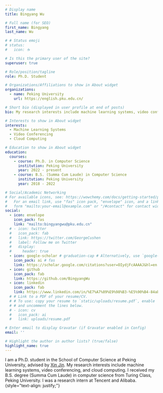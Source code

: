 ```yaml
---
# Display name
title: Bingyang Wu

# Full name (for SEO)
first_name: Bingyang
last_name: Wu

# # Status emoji
# status:
#   icon: ☕️

# Is this the primary user of the site?
superuser: true

# Role/position/tagline
role: Ph.D. Student

# Organizations/Affiliations to show in About widget
organizations:
  - name: Peking University
    url: https://english.pku.edu.cn/

# Short bio (displayed in user profile at end of posts)
bio: My research interests include machine learning systems, video conferencing and cloud computing.

# Interests to show in About widget
interests:
  - Machine Learning Systems
  - Video Conferencing
  - Cloud Computing

# Education to show in About widget
education:
  courses:
    - course: Ph.D. in Computer Science
      institution: Peking University
      year: 2022 - present
    - course: B.S. (Summa Cum Laude) in Computer Science
      institution: Peking University
      year: 2018 - 2022

# Social/Academic Networking
# For available icons, see: https://wowchemy.com/docs/getting-started/page-builder/#icons
#   For an email link, use "fas" icon pack, "envelope" icon, and a link in the
#   form "mailto:your-email@example.com" or "/#contact" for contact widget.
social:
  - icon: envelope
    icon_pack: fas
    link: "mailto:bingyangwu@pku.edu.cn"
  # - icon: twitter
  #   icon_pack: fab
  #   link: https://twitter.com/GeorgeCushen
  #   label: Follow me on Twitter
  #   display:
  #     header: true
  - icon: google-scholar # graduation-cap # Alternatively, use `google-scholar` icon from `ai` icon pack
    icon_pack: ai # fas
    link: https://scholar.google.com/citations?user=OIydjFcAAAAJ&hl=en
  - icon: github
    icon_pack: fab
    link: https://github.com/BingyangWu
  - icon: linkedin
    icon_pack: fab
    link: https://www.linkedin.com/in/%E7%A7%89%E9%98%B3-%E5%90%B4-84ab111a7/
  # # Link to a PDF of your resume/CV.
  # # To use: copy your resume to `static/uploads/resume.pdf`, enable `ai` icons in `params.yaml`,
  # # and uncomment the lines below.
  # - icon: cv
  #   icon_pack: ai
  #   link: uploads/resume.pdf

# Enter email to display Gravatar (if Gravatar enabled in Config)
email: ''

# Highlight the author in author lists? (true/false)
highlight_name: true
---
```


I am a Ph.D. student in the School of Computer Science at Peking University, advised by <a href=https://xinjin.github.io>Xin Jin</a>. My research interests include machine learning systems, video conferencing, and cloud computing. I received my B.S. degree (Summa Cum Laude) in computer science from Turing Class, Peking University. I was a research intern at Tencent and Alibaba.
{style="text-align: justify;"}
